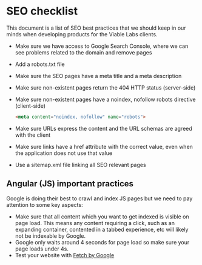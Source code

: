 # SEO checklist

This document is a list of SEO best practices that we should keep in our
minds when developing products for the Viable Labs clients. 

-   Make sure we have access to Google Search Console, where we can see
    problems related to the domain and remove pages
-   Add a robots.txt file
-   Make sure the SEO pages have a meta title and a meta description
-   Make sure non-existent pages return the 404 HTTP status (server-side)
-   Make sure non-existent pages have a noindex, nofollow robots directive
    (client-side)
    ```html
    <meta content="noindex, nofollow" name="robots">
    ```

-   Make sure URLs express the content and the URL schemas are agreed
    with the client
-   Make sure links have a href attribute with the correct value, even
    when the application does not use that value
-   Use a sitemap.xml file linking all SEO relevant pages

## Angular (JS) important practices

Google is doing their best to crawl and index JS pages but we need to
pay attention to some key aspects:

-   Make sure that all content which you want to get indexed is visible
    on page load. This means any content requiring a click, such as an
    expanding container, contented in a tabbed experience, etc will
    likely not be indexable by Google.
-   Google only waits around 4 seconds for page load so make sure your
    page loads under 4s. 
-   Test your website with [Fetch by
    Google](https://support.google.com/webmasters/answer/6066468)

  
